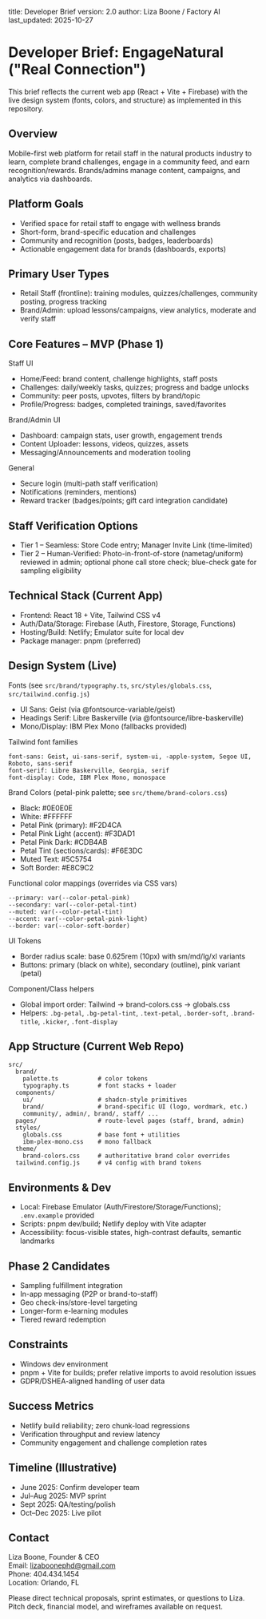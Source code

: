 title: Developer Brief
version: 2.0
author: Liza Boone / Factory AI
last_updated: 2025-10-27

# Developer Brief: EngageNatural ("Real Connection")

This brief reflects the current web app (React + Vite + Firebase) with the live design system (fonts, colors, and structure) as implemented in this repository.

## Overview
Mobile-first web platform for retail staff in the natural products industry to learn, complete brand challenges, engage in a community feed, and earn recognition/rewards. Brands/admins manage content, campaigns, and analytics via dashboards.

## Platform Goals
- Verified space for retail staff to engage with wellness brands
- Short-form, brand-specific education and challenges
- Community and recognition (posts, badges, leaderboards)
- Actionable engagement data for brands (dashboards, exports)

## Primary User Types
- Retail Staff (frontline): training modules, quizzes/challenges, community posting, progress tracking
- Brand/Admin: upload lessons/campaigns, view analytics, moderate and verify staff

## Core Features – MVP (Phase 1)
Staff UI
- Home/Feed: brand content, challenge highlights, staff posts
- Challenges: daily/weekly tasks, quizzes; progress and badge unlocks
- Community: peer posts, upvotes, filters by brand/topic
- Profile/Progress: badges, completed trainings, saved/favorites

Brand/Admin UI
- Dashboard: campaign stats, user growth, engagement trends
- Content Uploader: lessons, videos, quizzes, assets
- Messaging/Announcements and moderation tooling

General
- Secure login (multi-path staff verification)
- Notifications (reminders, mentions)
- Reward tracker (badges/points; gift card integration candidate)

## Staff Verification Options
- Tier 1 – Seamless: Store Code entry; Manager Invite Link (time-limited)
- Tier 2 – Human-Verified: Photo-in-front-of-store (nametag/uniform) reviewed in admin; optional phone call store check; blue-check gate for sampling eligibility

## Technical Stack (Current App)
- Frontend: React 18 + Vite, Tailwind CSS v4
- Auth/Data/Storage: Firebase (Auth, Firestore, Storage, Functions)
- Hosting/Build: Netlify; Emulator suite for local dev
- Package manager: pnpm (preferred)

## Design System (Live)
Fonts (see `src/brand/typography.ts`, `src/styles/globals.css`, `src/tailwind.config.js`)
- UI Sans: Geist (via @fontsource-variable/geist)
- Headings Serif: Libre Baskerville (via @fontsource/libre-baskerville)
- Mono/Display: IBM Plex Mono (fallbacks provided)

Tailwind font families
```
font-sans: Geist, ui-sans-serif, system-ui, -apple-system, Segoe UI, Roboto, sans-serif
font-serif: Libre Baskerville, Georgia, serif
font-display: Code, IBM Plex Mono, monospace
```

Brand Colors (petal-pink palette; see `src/theme/brand-colors.css`)
- Black: #0E0E0E
- White: #FFFFFF
- Petal Pink (primary): #F2D4CA
- Petal Pink Light (accent): #F3DAD1
- Petal Pink Dark: #CDB4AB
- Petal Tint (sections/cards): #F6E3DC
- Muted Text: #5C5754
- Soft Border: #E8C9C2

Functional color mappings (overrides via CSS vars)
```
--primary: var(--color-petal-pink)
--secondary: var(--color-petal-tint)
--muted: var(--color-petal-tint)
--accent: var(--color-petal-pink-light)
--border: var(--color-soft-border)
```

UI Tokens
- Border radius scale: base 0.625rem (10px) with sm/md/lg/xl variants
- Buttons: primary (black on white), secondary (outline), pink variant (petal)

Component/Class helpers
- Global import order: Tailwind -> brand-colors.css -> globals.css
- Helpers: `.bg-petal`, `.bg-petal-tint`, `.text-petal`, `.border-soft`, `.brand-title`, `.kicker`, `.font-display`

## App Structure (Current Web Repo)
```
src/
  brand/
    palette.ts           # color tokens
    typography.ts        # font stacks + loader
  components/
    ui/                  # shadcn-style primitives
    brand/               # brand-specific UI (logo, wordmark, etc.)
    community/, admin/, brand/, staff/ ...
  pages/                 # route-level pages (staff, brand, admin)
  styles/
    globals.css          # base font + utilities
    ibm-plex-mono.css    # mono fallback
  theme/
    brand-colors.css     # authoritative brand color overrides
  tailwind.config.js     # v4 config with brand tokens
```

## Environments & Dev
- Local: Firebase Emulator (Auth/Firestore/Storage/Functions); `.env.example` provided
- Scripts: pnpm dev/build; Netlify deploy with Vite adapter
- Accessibility: focus-visible states, high-contrast defaults, semantic landmarks

## Phase 2 Candidates
- Sampling fulfillment integration
- In-app messaging (P2P or brand-to-staff)
- Geo check-ins/store-level targeting
- Longer-form e-learning modules
- Tiered reward redemption

## Constraints
- Windows dev environment
- pnpm + Vite for builds; prefer relative imports to avoid resolution issues
- GDPR/DSHEA-aligned handling of user data

## Success Metrics
- Netlify build reliability; zero chunk-load regressions
- Verification throughput and review latency
- Community engagement and challenge completion rates

## Timeline (Illustrative)
- June 2025: Confirm developer team
- Jul–Aug 2025: MVP sprint
- Sept 2025: QA/testing/polish
- Oct–Dec 2025: Live pilot

## Contact
Liza Boone, Founder & CEO  
Email: lizaboonephd@gmail.com  
Phone: 404.434.1454  
Location: Orlando, FL

Please direct technical proposals, sprint estimates, or questions to Liza. Pitch deck, financial model, and wireframes available on request.
